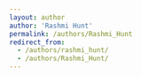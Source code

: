 ```yaml
---
layout: author
author: 'Rashmi Hunt'
permalink: /authors/Rashmi_Hunt
redirect_from:
  - /authors/rashmi_hunt/
  - /authors/Rashmi_Hunt/
---
```

